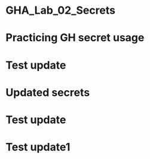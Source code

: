 # GHA_Lab_02_Secrets
# Practicing GH secret usage
# Test update
# Updated secrets
# Test update
# Test update1